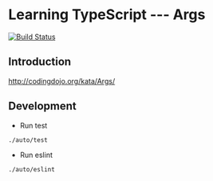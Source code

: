 # Learning TypeScript --- Args

[![Build Status](https://dev.azure.com/chengqing-dev/typescript-starter/_apis/build/status/chengqing-dev.typescript-starter?branchName=master)](https://dev.azure.com/chengqing-dev/typescript-starter/_build/latest?definitionId=1&branchName=master)

## Introduction

http://codingdojo.org/kata/Args/

## Development

- Run test
```shell script
./auto/test
```

- Run eslint
```shell script
./auto/eslint
```
